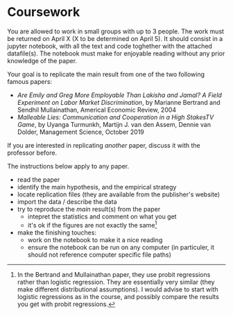 # Coursework

You are allowed to work in small groups with up to 3 people. The work must be returned on April X (X to be determined on April 5). It should consist in a jupyter notebook, with all the text and code toghether with the attached datafile(s). The notebook must make for enjoyable reading without any prior knowledge of the paper.

Your goal is to replicate the main result from one of the two following famous papers:

- *Are Emily and Greg More Employable Than Lakisha and Jamal? A Field Experiment on Labor Market Discrimination*, by Marianne Bertrand and Sendhil Mullainathan, Americal Economic Review, 2004
- *Malleable Lies: Communication and Cooperation in a High StakesTV Game*, by 
 Uyanga Turmunkh, Martijn J. van den Assem, Dennie van Dolder, Management Science, October 2019

If you are interested in replicating *another* paper, discuss it with the professor before.

The instructions below apply to any paper.

- read the paper
- identify the main hypothesis, and the empirical strategy
- locate replication files (they are available from the publisher's website)
- import the data / describe the data
- try to reproduce the *main* result(s) from the paper 
    - intepret the statistics and comment on what you get
    - it's ok if the figures are not exactly the same[^footnote]
- make the finishing touches:
    - work on the notebook to make it a nice reading
    - ensure the notebook can be run on any computer (in particuler, it should not reference computer specific file paths)


[^footnote]: In the Bertrand and Mullainathan paper, they use probit regressions rather than logistic regression. They are essentially very similar (they make different distributional assumptions). I would advise to start with logistic regressions as in the course, and possibly compare the results you get with probit regressions.
